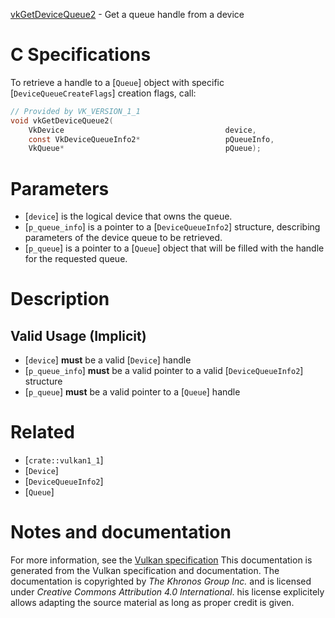 [vkGetDeviceQueue2](https://www.khronos.org/registry/vulkan/specs/1.3-extensions/man/html/vkGetDeviceQueue2.html) - Get a queue handle from a device

# C Specifications
To retrieve a handle to a [`Queue`] object with specific
[`DeviceQueueCreateFlags`] creation flags, call:
```c
// Provided by VK_VERSION_1_1
void vkGetDeviceQueue2(
    VkDevice                                    device,
    const VkDeviceQueueInfo2*                   pQueueInfo,
    VkQueue*                                    pQueue);
```

# Parameters
- [`device`] is the logical device that owns the queue.
- [`p_queue_info`] is a pointer to a [`DeviceQueueInfo2`] structure, describing parameters of the device queue to be retrieved.
- [`p_queue`] is a pointer to a [`Queue`] object that will be filled with the handle for the requested queue.

# Description
## Valid Usage (Implicit)
-  [`device`] **must**  be a valid [`Device`] handle
-  [`p_queue_info`] **must**  be a valid pointer to a valid [`DeviceQueueInfo2`] structure
-  [`p_queue`] **must**  be a valid pointer to a [`Queue`] handle

# Related
- [`crate::vulkan1_1`]
- [`Device`]
- [`DeviceQueueInfo2`]
- [`Queue`]

# Notes and documentation
For more information, see the [Vulkan specification](https://www.khronos.org/registry/vulkan/specs/1.3-extensions/html/vkspec.html)
This documentation is generated from the Vulkan specification and documentation.
The documentation is copyrighted by *The Khronos Group Inc.* and is licensed under *Creative Commons Attribution 4.0 International*.
his license explicitely allows adapting the source material as long as proper credit is given.
        